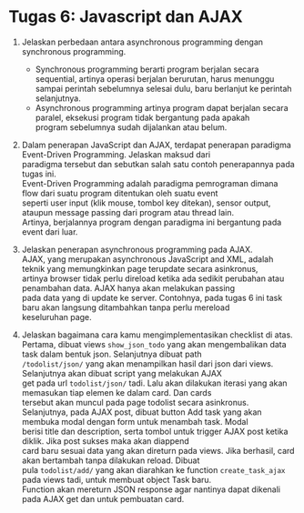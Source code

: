 # Tugas 6: Javascript dan AJAX

1. Jelaskan perbedaan antara asynchronous programming dengan synchronous programming.  
   * Synchronous programming berarti program berjalan secara sequential, artinya operasi berjalan berurutan, harus menunggu  
     sampai perintah sebelumnya selesai dulu, baru berlanjut ke perintah selanjutnya.
   * Asynchronous programming artinya program dapat berjalan secara paralel, eksekusi program tidak bergantung pada apakah  
     program sebelumnya sudah dijalankan atau belum.
   

2. Dalam penerapan JavaScript dan AJAX, terdapat penerapan paradigma Event-Driven Programming. Jelaskan maksud dari   
   paradigma tersebut dan sebutkan salah satu contoh penerapannya pada tugas ini.  
    Event-Driven Programming adalah paradigma pemrograman dimana flow dari suatu program ditentukan oleh suatu event  
    seperti user input (klik mouse, tombol key ditekan), sensor output, ataupun message passing dari program atau thread lain.  
    Artinya, berjalannya program dengan paradigma ini bergantung pada event dari luar.


3. Jelaskan penerapan asynchronous programming pada AJAX.  
    AJAX, yang merupakan asynchronous JavaScript and XML, adalah teknik yang memungkinkan page terupdate secara asinkronus,  
    artinya browser tidak perlu direload ketika ada sedikit perubahan atau penambahan data. AJAX hanya akan melakukan passing  
    pada data yang di update ke server. Contohnya, pada tugas 6 ini task baru akan langsung ditambahkan tanpa perlu mereload  
    keseluruhan page.
    

4. Jelaskan bagaimana cara kamu mengimplementasikan checklist di atas.  
    Pertama, dibuat views `show_json_todo` yang akan mengembalikan data task dalam bentuk json. Selanjutnya dibuat path  
    `/todolist/json/` yang akan menampilkan hasil dari json dari views. Selanjutnya akan dibuat script yang melakukan AJAX  
    get pada url `todolist/json/` tadi. Lalu akan dilakukan iterasi yang akan memasukan tiap elemen ke dalam card. Dan cards  
    tersebut akan muncul pada page todolist secara asinkronus.
    Selanjutnya, pada AJAX post, dibuat button Add task yang akan membuka modal dengan form untuk menambah task. Modal  
    berisi title dan description, serta tombol untuk trigger AJAX post ketika diklik. Jika post sukses maka akan diappend  
    card baru sesuai data yang akan direturn pada views. Jika berhasil, card akan bertambah tanpa dilakukan reload. Dibuat  
    pula `todolist/add/` yang akan diarahkan ke function `create_task_ajax` pada views tadi, untuk membuat object Task baru.  
    Function akan mereturn JSON response agar nantinya dapat dikenali pada AJAX get dan untuk pembuatan card.